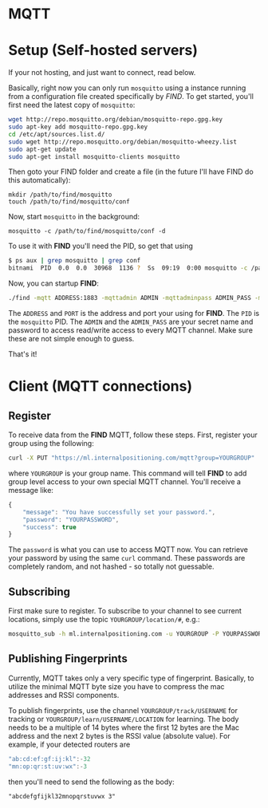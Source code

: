 # MQTT

# Setup (Self-hosted servers)

If your not hosting, and just want to connect, read below.

Basically, right now you can only run `mosquitto` using a instance running from a configuration file created specifically by *FIND*. To get started, you'll first need the latest copy of `mosquitto`:

```bash
wget http://repo.mosquitto.org/debian/mosquitto-repo.gpg.key
sudo apt-key add mosquitto-repo.gpg.key
cd /etc/apt/sources.list.d/
sudo wget http://repo.mosquitto.org/debian/mosquitto-wheezy.list
sudo apt-get update
sudo apt-get install mosquitto-clients mosquitto
```

Then goto your FIND folder and create a file (in the future I'll have FIND do this automatically):

```
mkdir /path/to/find/mosquitto
touch /path/to/find/mosquitto/conf
```

Now, start `mosquitto` in the background:

```
mosquitto -c /path/to/find/mosquitto/conf -d
```

To use it with **FIND** you'll need the PID, so get that using

```bash
$ ps aux | grep mosquitto | grep conf
bitnami  PID  0.0  0.0  30968  1136 ?  Ss  09:19  0:00 mosquitto -c /path/to/find/mosquitto/conf -d
```

Now, you can startup **FIND**:

```bash
./find -mqtt ADDRESS:1883 -mqttadmin ADMIN -mqttadminpass ADMIN_PASS -mosquitto PID -p :PORT ADDRESS:PORT
```

The `ADDRESS` and `PORT` is the address and port your using for **FIND**. The `PID` is the `mosquitto` PID. The `ADMIN` and the `ADMIN_PASS` are your secret name and password to access read/write access to every MQTT channel. Make sure these are not simple enough to guess.

That's it!

# Client (MQTT connections)

## Register
To receive data from the **FIND** MQTT, follow these steps. First, register your group using the following:

```bash
curl -X PUT "https://ml.internalpositioning.com/mqtt?group=YOURGROUP"
```

where `YOURGROUP` is your group name. This command will tell **FIND** to add group level access to your own special MQTT channel. You'll receive a message like:

```javascript
{
    "message": "You have successfully set your password.",
    "password": "YOURPASSWORD",
    "success": true
}
```

The `password` is what you can use to access MQTT now. You can retrieve your password by using the same `curl` command. These passwords are completely random, and not hashed - so totally not guessable.

## Subscribing

First make sure to register. To subscribe to your channel to see current locations, simply use the topic `YOURGROUP/location/#`, e.g.:

```bash
mosquitto_sub -h ml.internalpositioning.com -u YOURGROUP -P YOURPASSWORD -t "YOURGROUP/location/#"
```

## Publishing Fingerprints

Currently, MQTT takes only a very specific type of fingerprint. Basically, to utilize the minimal MQTT byte size you have to compress the mac addresses and RSSI components.

To publish fingerprints, use the channel `YOURGROUP/track/USERNAME` for tracking or `YOURGROUP/learn/USERNAME/LOCATION` for learning. The body needs to be a multiple of 14 bytes where the first 12 bytes are the Mac address and the next 2 bytes is the RSSI value (absolute value). For example, if your detected routers are

```javascript
"ab:cd:ef:gf:ij:kl":-32
"mn:op:qr:st:uv:wx":-3
```

then you'll need to send the following as the body:

```
"abcdefgfijkl32mnopqrstuvwx 3"
```
